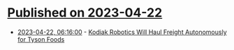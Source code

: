 # [Published on 2023-04-22](index.md)

* [2023-04-22, 06:16:00](https://soylentnews.org/article.pl?sid=23/04/21/0218200&from=rss) - [Kodiak Robotics Will Haul Freight Autonomously for Tyson Foods](https://soylentnews.org/article.pl?sid=23/04/21/0218200&from=rss)
